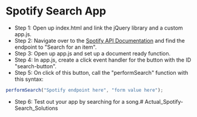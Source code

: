 # Spotify Search App

- Step 1: Open up index.html and link the jQuery library and a custom app.js.
- Step 2: Navigate over to the [Spotify API Documentation](https://developer.spotify.com/web-api/) and find the endpoint to "Search for an item".
- Step 3: Open up app.js and set up a document ready function.
- Step 4: In app.js, create a click event handler for the button with the ID "search-button".
- Step 5: On click of this button, call the "performSearch" function with this syntax:

```javascript
performSearch("Spotify endpoint here", "form value here");
```
- Step 6: Test out your app by searching for a song.# Actual_Spotify-Search_Solutions

